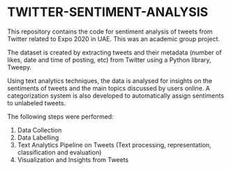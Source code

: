 # TWITTER-SENTIMENT-ANALYSIS

This repository contains the code for sentiment analysis of tweets from Twitter related to Expo 2020 in UAE. This was an academic group project.

The dataset is created by extracting tweets and their metadata (number of likes, date and time of posting, etc) from Twitter using a Python library, Tweepy.

Using text analytics techniques, the data is analysed for insights on the sentiments of tweets and the main topics discussed by users online. A categorization system is also developed to automatically assign sentiments to unlabeled tweets.

The following steps were performed:

1. Data Collection
2. Data Labelling
3. Text Analytics Pipeline on Tweets (Text processing, representation, classification and evaluation)
4. Visualization and Insights from Tweets
